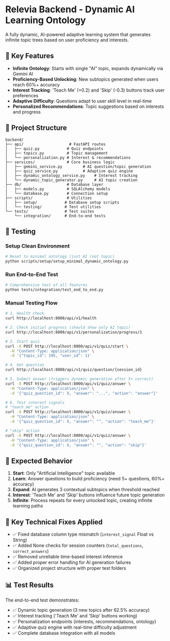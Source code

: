 # Relevia Backend - Dynamic AI Learning Ontology

A fully dynamic, AI-powered adaptive learning system that generates infinite topic trees based on user proficiency and interests.

## 🚀 Key Features

- **Infinite Ontology**: Starts with single "AI" topic, expands dynamically via Gemini AI
- **Proficiency-Based Unlocking**: New subtopics generated when users reach 60%+ accuracy
- **Interest Tracking**: 'Teach Me' (+0.2) and 'Skip' (-0.3) buttons track user preferences
- **Adaptive Difficulty**: Questions adapt to user skill level in real-time
- **Personalized Recommendations**: Topic suggestions based on interests and progress

## 📁 Project Structure

```
backend/
├── api/                    # FastAPI routes
│   ├── quiz.py            # Quiz endpoints
│   ├── topics.py          # Topic management
│   └── personalization.py # Interest & recommendations
├── services/              # Core business logic
│   ├── gemini_service.py         # AI question/topic generation
│   ├── quiz_service.py           # Adaptive quiz engine
│   ├── dynamic_ontology_service.py    # Interest tracking
│   └── dynamic_topic_generator.py     # AI topic creation
├── db/                    # Database layer
│   ├── models.py          # SQLAlchemy models
│   └── database.py        # Connection setup
├── scripts/               # Utilities
│   ├── setup/            # Database setup scripts
│   └── testing/          # Test utilities
└── tests/                # Test suites
    └── integration/      # End-to-end tests
```

## 🧪 Testing

### Setup Clean Environment
```bash
# Reset to minimal ontology (just AI root topic)
python scripts/setup/setup_minimal_dynamic_ontology.py
```

### Run End-to-End Test
```bash
# Comprehensive test of all features
python tests/integration/test_end_to_end.py
```

### Manual Testing Flow
```bash
# 1. Health check
curl http://localhost:8000/api/v1/health

# 2. Check initial progress (should show only AI topic)
curl http://localhost:8000/api/v1/personalization/progress/1

# 3. Start quiz
curl -X POST http://localhost:8000/api/v1/quiz/start \
  -H "Content-Type: application/json" \
  -d '{"topic_id": 195, "user_id": 1}'

# 4. Get question
curl http://localhost:8000/api/v1/quiz/question/{session_id}

# 5. Submit answer (triggers dynamic generation after 5+ correct)
curl -X POST http://localhost:8000/api/v1/quiz/answer \
  -H "Content-Type: application/json" \
  -d '{"quiz_question_id": X, "answer": "...", "action": "answer"}'

# 6. Test interest signals
# "teach_me" action
curl -X POST http://localhost:8000/api/v1/quiz/answer \
  -H "Content-Type: application/json" \
  -d '{"quiz_question_id": X, "answer": "", "action": "teach_me"}'

# "skip" action  
curl -X POST http://localhost:8000/api/v1/quiz/answer \
  -H "Content-Type: application/json" \
  -d '{"quiz_question_id": X, "answer": "", "action": "skip"}'
```

## 🎯 Expected Behavior

1. **Start**: Only "Artificial Intelligence" topic available
2. **Learn**: Answer questions to build proficiency (need 5+ questions, 60%+ accuracy)
3. **Expand**: AI generates 3 contextual subtopics when threshold reached
4. **Interest**: 'Teach Me' and 'Skip' buttons influence future topic generation
5. **Infinite**: Process repeats for every unlocked topic, creating infinite learning paths

## 🔧 Key Technical Fixes Applied

- ✅ Fixed database column type mismatch (`interest_signal` Float vs String)
- ✅ Added None checks for session counters (`total_questions`, `correct_answers`)
- ✅ Removed unreliable time-based interest inference
- ✅ Added proper error handling for AI generation failures
- ✅ Organized project structure with proper test folders

## 📊 Test Results

The end-to-end test demonstrates:
- ✅ Dynamic topic generation (3 new topics after 62.5% accuracy)
- ✅ Interest tracking ('Teach Me' and 'Skip' buttons working)
- ✅ Personalization endpoints (interests, recommendations, ontology)
- ✅ Adaptive quiz engine with real-time difficulty adjustment
- ✅ Complete database integration with all models